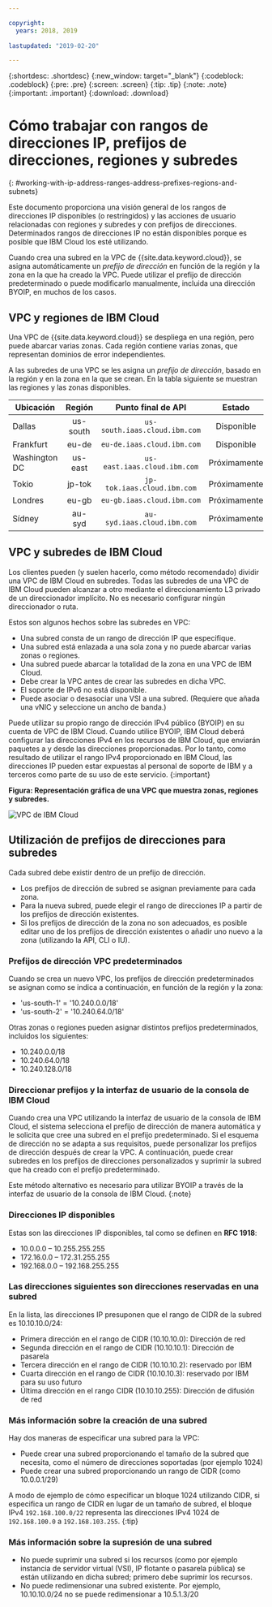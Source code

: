```yaml
---

copyright:
  years: 2018, 2019
  
lastupdated: "2019-02-20"

---
```


{:shortdesc: .shortdesc}
{:new_window: target="_blank"}
{:codeblock: .codeblock}
{:pre: .pre}
{:screen: .screen}
{:tip: .tip}
{:note: .note}
{:important: .important}
{:download: .download}

# Cómo trabajar con rangos de direcciones IP, prefijos de direcciones, regiones y subredes 
{: #working-with-ip-address-ranges-address-prefixes-regions-and-subnets}

Este documento proporciona una visión general de los rangos de direcciones IP disponibles (o restringidos) y las acciones de usuario relacionadas con regiones y subredes y con prefijos de direcciones. Determinados rangos de direcciones IP no están disponibles porque es posible que IBM Cloud los esté utilizando.  

Cuando crea una subred en la VPC de {{site.data.keyword.cloud}}, se asigna automáticamente un _prefijo de dirección_ en función de la región y la zona en la que ha creado la VPC. Puede utilizar el prefijo de dirección predeterminado o puede modificarlo manualmente, incluida una dirección BYOIP, en muchos de los casos. 

## VPC y regiones de IBM Cloud

Una VPC de {{site.data.keyword.cloud}} se despliega en una región, pero puede abarcar varias zonas. Cada región contiene varias zonas, que representan dominios de error independientes.

A las subredes de una VPC se les asigna un _prefijo de dirección_, basado en la región y en la zona en la que se crean. En la tabla siguiente se muestran las regiones y las zonas disponibles. 

|   Ubicación     | Región | Punto final de API | Estado |
| ------- | :------: | :------: |:------: |
| Dallas | us-south | `us-south.iaas.cloud.ibm.com`| Disponible |
| Frankfurt | eu-de | `eu-de.iaas.cloud.ibm.com`| Disponible |
| Washington DC | us-east | `us-east.iaas.cloud.ibm.com`| Próximamente |
| Tokio | jp-tok | `jp-tok.iaas.cloud.ibm.com`| Próximamente |
| Londres | eu-gb | `eu-gb.iaas.cloud.ibm.com`| Próximamente |
| Sídney | au-syd | `au-syd.iaas.cloud.ibm.com`| Próximamente |

## VPC y subredes de IBM Cloud

Los clientes pueden (y suelen hacerlo, como método recomendado) dividir una VPC de IBM Cloud en subredes. Todas las subredes de una VPC de IBM Cloud pueden alcanzar a otro mediante el direccionamiento L3 privado de un direccionador implícito. No es necesario configurar ningún direccionador o ruta. 

Estos son algunos hechos sobre las subredes en VPC:

* Una subred consta de un rango de dirección IP que especifique. 
* Una subred está enlazada a una sola zona y no puede abarcar varias zonas o regiones.
* Una subred puede abarcar la totalidad de la zona en una VPC de IBM Cloud.
* Debe crear la VPC antes de crear las subredes en dicha VPC.
* El soporte de IPv6 no está disponible.
* Puede asociar o desasociar una VSI a una subred. (Requiere que añada una vNIC y seleccione un ancho de banda.)

Puede utilizar su propio rango de dirección IPv4 público (BYOIP) en su cuenta de VPC de IBM Cloud. Cuando utilice BYOIP, IBM Cloud deberá configurar las direcciones IPv4 en los recursos de IBM Cloud, que enviarán paquetes a y desde las direcciones proporcionadas. Por lo tanto, como resultado de utilizar el rango IPv4 proporcionado en IBM Cloud, las direcciones IP pueden estar expuestas al personal de soporte de IBM y a terceros como parte de su uso de este servicio.
{:important}

**Figura: Representación gráfica de una VPC que muestra zonas, regiones y subredes.**

![VPC de IBM Cloud ](images/vpc-experience.png)

## Utilización de prefijos de direcciones para subredes

Cada subred debe existir dentro de un prefijo de dirección.
 * Los prefijos de dirección de subred se asignan previamente para cada zona.
 * Para la nueva subred, puede elegir el rango de direcciones IP a partir de los prefijos de dirección existentes.
 * Si los prefijos de dirección de la zona no son adecuados, es posible editar uno de los prefijos de dirección existentes o añadir uno nuevo a la zona (utilizando la API, CLI o IU).
 
### Prefijos de dirección VPC predeterminados
 
Cuando se crea un nuevo VPC, los prefijos de dirección predeterminados se asignan como se indica a continuación, en función de la región y la zona:
 
* 'us-south-1' = '10.240.0.0/18'
* 'us-south-2' = '10.240.64.0/18'

Otras zonas o regiones pueden asignar distintos prefijos predeterminados, incluidos los siguientes:
 
 * 10.240.0.0/18
 * 10.240.64.0/18
 * 10.240.128.0/18
 
### Direccionar prefijos y la interfaz de usuario de la consola de IBM Cloud
 
Cuando crea una VPC utilizando la interfaz de usuario de la consola de IBM Cloud, el sistema selecciona el prefijo de dirección de manera automática y  le solicita que cree una subred en el prefijo predeterminado. Si el esquema de dirección no se adapta a sus requisitos, puede personalizar los prefijos de dirección después de crear la VPC. A continuación, puede crear subredes en los prefijos de direcciones personalizados y suprimir la subred que ha creado con el prefijo predeterminado.
 
Este método alternativo es necesario para utilizar BYOIP a través de la interfaz de usuario de la consola de IBM Cloud.
{:note}

### Direcciones IP disponibles

Estas son las direcciones IP disponibles, tal como se definen en **RFC 1918**:

 * 10.0.0.0 – 10.255.255.255
 * 172.16.0.0 – 172.31.255.255
 * 192.168.0.0 – 192.168.255.255

### Las direcciones siguientes son direcciones reservadas en una subred

En la lista, las direcciones IP presuponen que el rango de CIDR de la subred es 10.10.10.0/24:

  * Primera dirección en el rango de CIDR (10.10.10.0): Dirección de red
  * Segunda dirección en el rango de CIDR (10.10.10.1): Dirección de pasarela
  * Tercera dirección en el rango de CIDR (10.10.10.2): reservado por IBM
  * Cuarta dirección en el rango de CIDR (10.10.10.3): reservado por IBM para su uso futuro
  * Última dirección en el rango CIDR (10.10.10.255): Dirección de difusión de red

### Más información sobre la creación de una subred

Hay dos maneras de especificar una subred para la VPC:
  * Puede crear una subred proporcionando el tamaño de la subred que necesita, como el número de direcciones soportadas (por ejemplo 1024)
  * Puede crear una subred proporcionando un rango de CIDR (como 10.0.0.1/29)
  
A modo de ejemplo de cómo especificar un bloque 1024 utilizando CIDR, si especifica un rango de CIDR en lugar de un tamaño de subred, el bloque IPv4 `192.168.100.0/22` representa las direcciones IPv4 1024 de `192.168.100.0` a `192.168.103.255`.
{:tip}

### Más información sobre la supresión de una subred
  * No puede suprimir una subred si los recursos (como por ejemplo instancia de servidor virtual (VSI), IP flotante o pasarela pública) se están utilizando en dicha subred; primero debe suprimir los recursos.
  * No puede redimensionar una subred existente. Por ejemplo, 10.10.10.0/24 no se puede redimensionar a 10.5.1.3/20
